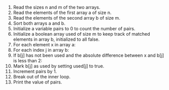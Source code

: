 1. Read the sizes n and m of the two arrays.
2. Read the elements of the first array a of size n.
3. Read the elements of the second array b of size m.
4. Sort both arrays a and b.
5. Initialize a variable pairs to 0 to count the number of pairs.
6. Initialize a boolean array used of size m to keep track of matched elements in array b, initialized to all false.
7. For each element x in array a:
8. For each index j in array b:
9. If b[j] has not been used and the absolute difference between x and b[j] is less than 2:
10. Mark b[j] as used by setting used[j] to true.
11. Increment pairs by 1.
12. Break out of the inner loop.
13. Print the value of pairs.
